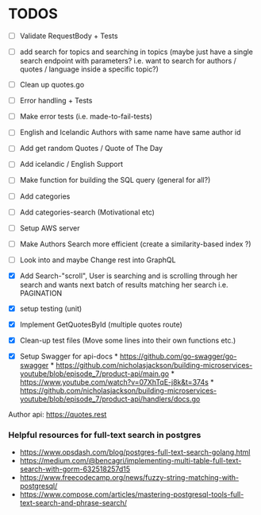 # TODOS

- [ ] Validate RequestBody + Tests
- [ ] add search for topics and searching in topics (maybe just have a single search endpoint with parameters? i.e. want to search for authors / quotes / language inside a specific topic?)
- [ ] Clean up quotes.go
- [ ] Error handling + Tests
- [ ] Make error tests (i.e. made-to-fail-tests)
- [ ] English and Icelandic Authors with same name have same author id
- [ ] Add get random Quotes / Quote of The Day
- [ ] Add icelandic / English Support
- [ ] Make function for building the SQL query (general for all?)
- [ ] Add categories
- [ ] Add categories-search (Motivational etc)
- [ ] Setup AWS server
- [ ] Make Authors Search more efficient (create a similarity-based index ?)
- [ ] Look into and maybe Change rest into GraphQL
- [x] Add Search-"scroll", User is searching and is scrolling through her search and wants next batch of results matching her search i.e. PAGINATION
- [x] setup testing (unit)
- [x] Implement GetQuotesById (multiple quotes route)
- [x] Clean-up test files (Move some lines into their own functions etc.)
- [x] Setup Swagger for api-docs 
      * https://github.com/go-swagger/go-swagger
      * https://github.com/nicholasjackson/building-microservices-youtube/blob/episode_7/product-api/main.go
      * https://www.youtube.com/watch?v=07XhTqE-j8k&t=374s
      * https://github.com/nicholasjackson/building-microservices-youtube/blob/episode_7/product-api/handlers/docs.go


Author api: https://quotes.rest




### Helpful resources for full-text search in postgres

* https://www.opsdash.com/blog/postgres-full-text-search-golang.html 
* https://medium.com/@bencagri/implementing-multi-table-full-text-search-with-gorm-632518257d15
* https://www.freecodecamp.org/news/fuzzy-string-matching-with-postgresql/
* https://www.compose.com/articles/mastering-postgresql-tools-full-text-search-and-phrase-search/ 
